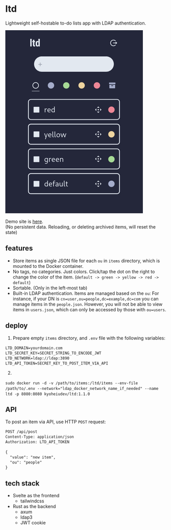 # ltd

Lightweight self-hostable to-do lists app with LDAP authentication.

![screenshot.png](screenshot.png)

Demo site is [here](https://ltd-cdd.pages.dev/).  
(No persistent data. Reloading, or deleting archived items, will reset the state)

## features
- Store items as single JSON file for each `ou` in `items` directory, which is mounted to the Docker container.
- No tags, no categories. Just colors. Click/tap the dot on the right to change the color of the item. (`default -> green -> yellow -> red -> default`)
- Sortable. (Only in the left-most tab)
- Built-in LDAP authentication. Items are managed based on the `ou`: For instance, if your DN is `cn=user,ou=people,dc=example,dc=com` you can manage items in the `people.json`. However, you will not be able to view items in `users.json`, which can only be accessed by those with `ou=users`.

## deploy
1. Prepare empty `items` directory, and `.env` file with the following variables:

```
LTD_DOMAIN=yourdomain.com
LTD_SECRET_KEY=SECRET_STRING_TO_ENCODE_JWT
LTD_NETWORK=ldap://ldap:3890
LTD_API_TOKEN=SECRET_KEY_TO_POST_ITEM_VIA_API
```

2. 
`sudo docker run -d -v /path/to/items:/ltd/items --env-file /path/to/.env --network="ldap_docker_network_name_if_needed" --name ltd -p 8080:8080 kyoheiudev/ltd:1.1.0`  

## API
To post an item via API, use HTTP `POST` request:

```http
POST /api/post
Content-Type: application/json
Authorization: LTD_API_TOKEN

{
  "value": "new item",
  "ou": "people"
}
```

## tech stack
- Svelte as the frontend
  - tailwindcss
- Rust as the backend
  - axum
  - ldap3
  - JWT cookie
